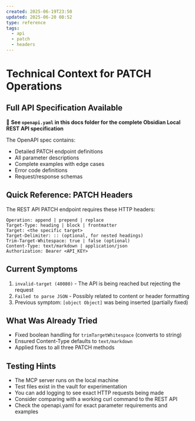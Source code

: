 ```yaml
---
created: 2025-06-19T23:50
updated: 2025-06-20 08:52
type: reference
tags:
  - api
  - patch
  - headers
---
```

# Technical Context for PATCH Operations

## Full API Specification Available
📄 **See `openapi.yaml` in this docs folder for the complete Obsidian Local REST API specification**

The OpenAPI spec contains:
- Detailed PATCH endpoint definitions
- All parameter descriptions
- Complete examples with edge cases
- Error code definitions
- Request/response schemas

## Quick Reference: PATCH Headers
The REST API PATCH endpoint requires these HTTP headers:
```
Operation: append | prepend | replace
Target-Type: heading | block | frontmatter
Target: <the specific target>
Target-Delimiter: :: (optional, for nested headings)
Trim-Target-Whitespace: true | false (optional)
Content-Type: text/markdown | application/json
Authorization: Bearer <API_KEY>
```

## Current Symptoms
1. `invalid-target (40080)` - The API is being reached but rejecting the request
2. `Failed to parse JSON` - Possibly related to content or header formatting
3. Previous symptom: `[object Object]` was being inserted (partially fixed)

## What Was Already Tried
- Fixed boolean handling for `trimTargetWhitespace` (converts to string)
- Ensured Content-Type defaults to `text/markdown`
- Applied fixes to all three PATCH methods

## Testing Hints
- The MCP server runs on the local machine
- Test files exist in the vault for experimentation
- You can add logging to see exact HTTP requests being made
- Consider comparing with a working curl command to the REST API
- Check the openapi.yaml for exact parameter requirements and examples